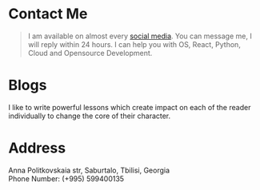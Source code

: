 # Contact Me

> I am available on almost every [social media](./socialmedia.md). 
> You can message me, I will reply within 24 hours. I can help you with OS, React, Python,  Cloud and Opensource Development.


# Blogs
I like to write powerful lessons which create impact on each of the reader individually to change the core of their character.








# Address <br>
Anna Politkovskaia str, Saburtalo, Tbilisi, Georgia <br>
Phone Number: (+995) 599400135
